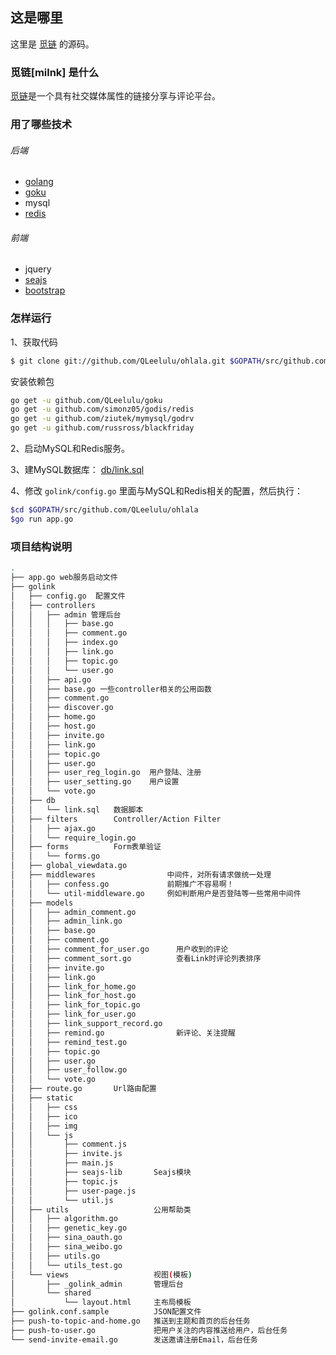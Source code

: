## 这是哪里 ##

这里是 [觅链](http://milnk.com) 的源码。

### 觅链[milnk] 是什么 ###

[觅链](http://milnk.com)是一个具有社交媒体属性的链接分享与评论平台。

### 用了哪些技术 ###

###### 后端 ######

-   [golang](http://golang.org/)
-   [goku](https://github.com/QLeelulu/goku)
-   mysql
-   [redis](http://redis.io/)

###### 前端 ######

-   jquery
-   [seajs](http://seajs.org/)
-   [bootstrap](http://twitter.github.com/bootstrap/)

### 怎样运行 ###

1、获取代码

```bash
$ git clone git://github.com/QLeelulu/ohlala.git $GOPATH/src/github.com/QLeelulu/ohlala
```

安装依赖包

```bash
go get -u github.com/QLeelulu/goku
go get -u github.com/simonz05/godis/redis
go get -u github.com/ziutek/mymysql/godrv
go get -u github.com/russross/blackfriday
```

2、启动MySQL和Redis服务。

3、建MySQL数据库： [db/link.sql](https://github.com/QLeelulu/ohlala/blob/master/golink/db/link.sql)

4、修改 `golink/config.go` 里面与MySQL和Redis相关的配置，然后执行：

```bash
$cd $GOPATH/src/github.com/QLeelulu/ohlala
$go run app.go
```

### 项目结构说明 ###

```bash
.
├── app.go web服务启动文件
├── golink
│   ├── config.go  配置文件
│   ├── controllers  
│   │   ├── admin 管理后台
│   │   │   ├── base.go
│   │   │   ├── comment.go
│   │   │   ├── index.go
│   │   │   ├── link.go
│   │   │   ├── topic.go
│   │   │   └── user.go
│   │   ├── api.go  
│   │   ├── base.go 一些controller相关的公用函数
│   │   ├── comment.go
│   │   ├── discover.go
│   │   ├── home.go
│   │   ├── host.go
│   │   ├── invite.go
│   │   ├── link.go
│   │   ├── topic.go
│   │   ├── user.go
│   │   ├── user_reg_login.go  用户登陆、注册
│   │   ├── user_setting.go    用户设置
│   │   └── vote.go
│   ├── db
│   │   └── link.sql   数据脚本
│   ├── filters        Controller/Action Filter
│   │   ├── ajax.go
│   │   └── require_login.go
│   ├── forms          Form表单验证
│   │   └── forms.go
│   ├── global_viewdata.go
│   ├── middlewares                中间件，对所有请求做统一处理
│   │   ├── confess.go             前期推广不容易啊！
│   │   └── util-middleware.go     例如判断用户是否登陆等一些常用中间件
│   ├── models
│   │   ├── admin_comment.go
│   │   ├── admin_link.go
│   │   ├── base.go
│   │   ├── comment.go
│   │   ├── comment_for_user.go      用户收到的评论
│   │   ├── comment_sort.go          查看Link时评论列表排序
│   │   ├── invite.go
│   │   ├── link.go
│   │   ├── link_for_home.go         
│   │   ├── link_for_host.go         
│   │   ├── link_for_topic.go
│   │   ├── link_for_user.go
│   │   ├── link_support_record.go
│   │   ├── remind.go                新评论、关注提醒
│   │   ├── remind_test.go
│   │   ├── topic.go
│   │   ├── user.go
│   │   ├── user_follow.go
│   │   └── vote.go
│   ├── route.go       Url路由配置
│   ├── static
│   │   ├── css
│   │   ├── ico
│   │   ├── img
│   │   └── js
│   │       ├── comment.js
│   │       ├── invite.js
│   │       ├── main.js
│   │       ├── seajs-lib       Seajs模块
│   │       ├── topic.js
│   │       ├── user-page.js
│   │       └── util.js
│   ├── utils                   公用帮助类
│   │   ├── algorithm.go
│   │   ├── genetic_key.go
│   │   ├── sina_oauth.go
│   │   ├── sina_weibo.go
│   │   ├── utils.go
│   │   └── utils_test.go
│   └── views                   视图(模板)
│       ├── _golink_admin       管理后台
│       └── shared
│           └── layout.html     主布局模板
├── golink.conf.sample          JSON配置文件
├── push-to-topic-and-home.go   推送到主题和首页的后台任务
├── push-to-user.go             把用户关注的内容推送给用户，后台任务
└── send-invite-email.go        发送邀请注册Email，后台任务
```
